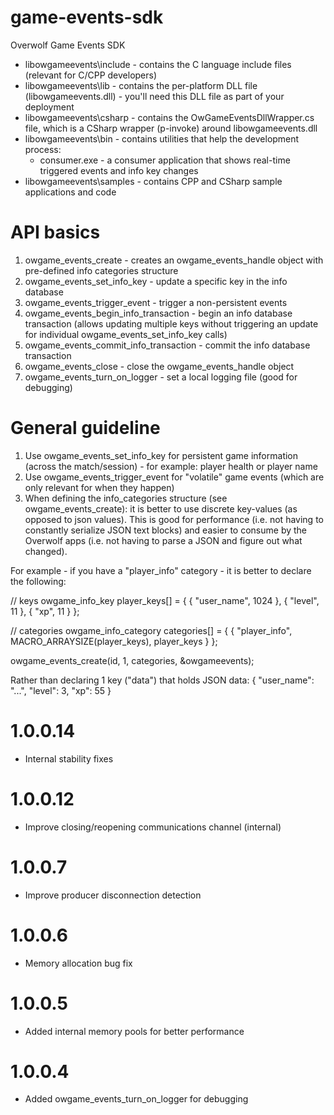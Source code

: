 # game-events-sdk
Overwolf Game Events SDK

- libowgameevents\include - contains the C language include files (relevant for C/CPP developers)
- libowgameevents\lib - contains the per-platform DLL file (libowgameevents.dll) - you'll need this DLL file as part of your deployment
- libowgameevents\csharp - contains the OwGameEventsDllWrapper.cs file, which is a CSharp wrapper (p-invoke) around libowgameevents.dll
- libowgameevents\bin - contains utilities that help the development process:
  - consumer.exe - a consumer application that shows real-time triggered events and info key changes
- libowgameevents\samples - contains CPP and CSharp sample applications and code

# API basics

1. owgame_events_create - creates an owgame_events_handle object with pre-defined info categories structure
2. owgame_events_set_info_key - update a specific key in the info database
3. owgame_events_trigger_event - trigger a non-persistent events
4. owgame_events_begin_info_transaction - begin an info database transaction (allows updating multiple keys without triggering an update for individual owgame_events_set_info_key calls)
5. owgame_events_commit_info_transaction - commit the info database transaction
6. owgame_events_close - close the owgame_events_handle object
7. owgame_events_turn_on_logger - set a local logging file (good for debugging)

# General guideline

1. Use owgame_events_set_info_key for persistent game information (across the match/session) - for example: player health or player name
2. Use owgame_events_trigger_event for "volatile" game events (which are only relevant for when they happen)
3. When defining the info_categories structure (see owgame_events_create): it is better to use discrete key-values (as opposed to json values).  This is good for performance (i.e. not having to constantly serialize JSON text blocks) and easier to consume by the Overwolf apps (i.e. not having to parse a JSON and figure out what changed).

For example - if you have a "player_info" category - it is better to declare the following:

  // keys
  owgame_info_key player_keys[] = {
    { "user_name", 1024 },
    { "level", 11 },
    { "xp", 11 }
  };

  // categories
  owgame_info_category categories[] = {
    { "player_info", MACRO_ARRAYSIZE(player_keys), player_keys }
  };
  
  owgame_events_create(id, 1, categories, &owgameevents);


Rather than declaring 1 key ("data") that holds JSON data: { "user_name": "...", "level": 3, "xp": 55 }


# 1.0.0.14

- Internal stability fixes

# 1.0.0.12

- Improve closing/reopening communications channel (internal)

# 1.0.0.7

- Improve producer disconnection detection

# 1.0.0.6

- Memory allocation bug fix

# 1.0.0.5

- Added internal memory pools for better performance

# 1.0.0.4

- Added owgame_events_turn_on_logger for debugging